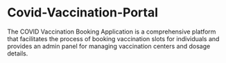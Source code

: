 # Covid-Vaccination-Portal 
The COVID Vaccination Booking Application is a comprehensive platform that facilitates the process of booking vaccination slots for individuals and provides an admin panel for managing vaccination centers and dosage details. 
